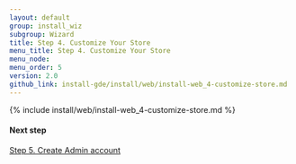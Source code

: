 ```yaml
---
layout: default 
group: install_wiz 
subgroup: Wizard
title: Step 4. Customize Your Store
menu_title: Step 4. Customize Your Store
menu_node: 
menu_order: 5
version: 2.0
github_link: install-gde/install/web/install-web_4-customize-store.md
---
```


{% include install/web/install-web_4-customize-store.md %}

#### Next step
<a href="{{page.baseurl}}install-gde/install/web/install-web_5-create-admin.html">Step 5. Create Admin account</a>
